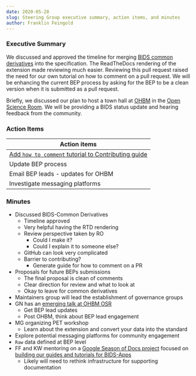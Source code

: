 ```yaml
---
date: 2020-05-28
slug: Steering Group executive summary, action items, and minutes
author: Franklin Feingold
---
```








### Executive Summary

We discussed and approved the timeline for merging [BIDS common derivatives](https://github.com/bids-standard/bids-specification/pull/265) into the specification. The ReadTheDocs rendering of the extension made reviewing much easier. Reviewing this pull request raised the need for our own tutorial on how to comment on a pull request. We will be enhancing the current BEP process by asking for the BEP to be a clean version when it is submitted as a pull request.

Briefly, we discussed our plan to host a town hall at [OHBM](https://www.humanbrainmapping.org/i4a/pages/index.cfm?pageID=3958&activateFull=true) in the [Open Science Room](https://ohbm.github.io/osr2020/). We will be providing a BIDS status update and hearing feedback from the community.

### Action Items

| Action items |
| -------- |
| [Add `how to comment` tutorial to Contributing guide](https://github.com/bids-standard/bids-specification/pull/490)    |
| Update BEP process |
| Email BEP leads - updates for OHBM |
| Investigate messaging platforms |

### Minutes

- Discussed BIDS-Common Derivatives
  - Timeline approved
  - Very helpful having the RTD rendering
  - Review perspective taken by RO
    - Could I make it?
    - Could I explain it to someone else?
  - GitHub can look very complicated
  - Barrier to contributing?
    - Generate guide for how to comment on a PR
- Proposals for future BEPs submissions
  - The final proposal is clean of comments
  - Clear direction for review and what to look at
  - Okay to leave for common derivatives
- Maintainers group will lead the establishment of governance groups
- GN has an [emerging talk at OHBM OSR](https://github.com/ohbm/osr2020/issues/42)
  - Get BEP lead updates
  - Post OHBM, think about BEP lead engagement
- MG organizing PET workshop
  - Learn about the extension and convert your data into the standard
- Explore potential messaging platforms for community engagement
- `Raw` data defined at BEP level
- FF and KW mentoring on a [Google Season of Docs project](https://www.incf.org/activities/google-season-of-docs) focused on [building our guides and tutorials for BIDS-Apps](https://neurostars.org/t/bids-apps-google-season-of-docs-information/6999)
  - Likely will need to rethink infrastructure for supporting documentation
